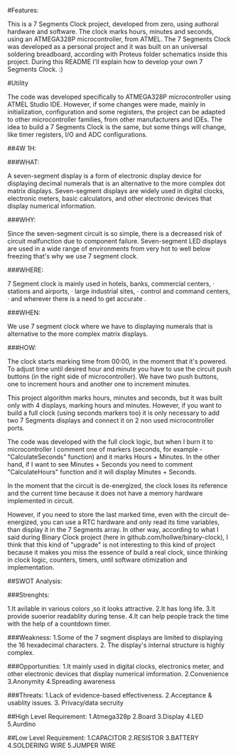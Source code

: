 #Features:

This is a 7 Segments Clock project, developed from zero, using authoral hardware and software. The clock marks hours, minutes and seconds, using an ATMEGA328P microcontroller, from ATMEL. The 7 Segments Clock was developed as a personal project and it was built on an universal soldering breadboard, according with Proteus folder schematics inside this project. During this README I'll explain how to develop your own 7 Segments Clock. :)

#Utility

The code was developed specifically to ATMEGA328P microcontroller using ATMEL Studio IDE. However, if some changes were made, mainly in initialization, configuration and some registers, the project can be adapted to other microcontroller families, from other manufacturers and IDEs. The idea to build a 7 Segments Clock is the same, but some things will change, like timer registers, I/O and ADC configurations.

##4W 1H:

###WHAT:

A seven-segment display is a form of electronic display device for displaying decimal numerals that is an alternative to the more complex dot matrix displays. Seven-segment displays are widely used in digital clocks, electronic meters, basic calculators, and other electronic devices that display numerical information.

###WHY:

Since the seven-segment circuit is so simple, there is a decreased risk of circuit malfunction due to component failure. Seven-segment LED displays are used in a wide range of environments from very hot to well below freezing that's why we use 7 segment clock.

###WHERE:

7 Segment clock is mainly used in hotels, banks, commercial centers, · stations and airports, · large industrial sites, · control and command centers, · and wherever there is a need to get accurate .

###WHEN:

We use 7 segment clock where we have to displaying numerals that is alternative to the more complex matrix displays.

###HOW:

The clock starts marking time from 00:00, in the moment that it's powered. To adjust time until desired hour and minute you have to use the circuit push buttons (in the right side of microcontroller). We have two push buttons, one to increment hours and another one to increment minutes.

This project algorithm marks hours, minutes and seconds, but it was built only with 4 displays, marking hours and minutes. However, if you want to build a full clock (using seconds markers too) it is only necessary to add two 7 Segments displays and connect it on 2 non used microcontroller ports.

The code was developed with the full clock logic, but when I burn it to microcontroller I comment one of markers (seconds, for example - "CalculateSeconds" function) and it marks Hours + Minutes. In the other hand, if I want to see Minutes + Seconds you need to comment "CalculateHours" function and it will display Minutes + Seconds.

In the moment that the circuit is de-energized, the clock loses its reference and the current time because it does not have a memory hardware implemented in circuit.

However, if you need to store the last marked time, even with the circuit de-energized, you can use a RTC hardware and only read its time variables, than display it in the 7 Segments array. In other way, according to what I said during Binary Clock project (here in github.com/hollwe/binary-clock), I think that this kind of "upgrade" is not interesting to this kind of project because it makes you miss the essence of build a real clock, since thinking in clock logic, counters, timers, until software otimization and implementation. 

##SWOT Analysis:

###Strenghts:

1.It avilable in various colors ,so it looks attractive.
2.It has long life.
3.It provide suoerior readablity during tense.
4.It can help people track the time with the help of a countdown timer.

###Weakness:
1.Some of the 7 segment displays are limited to displaying the 16 hexadecimal characters.
2. The display's internal structure is highly complex.

###Opportunities:
1.It mainly used in digital clocks, electronics meter, and other electronic devices that display numerical imformation.
2.Convenience
3.Anonymity
4.Spreading awareness

###Threats:
1.Lack of evidence-based effectiveness.
2.Acceptance & usablity issues.
3.  Privacy/data secruity

##High Level Requirement:
1.Atmega328p
2.Board
3.Display
4.LED
5.Aurdino

##Low Level Requirement:
1.CAPACITOR
2.RESISTOR
3.BATTERY
4.SOLDERING WIRE
5.JUMPER WIRE










